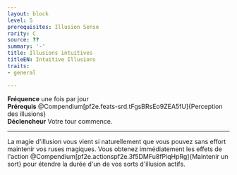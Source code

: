 ```yaml
---
layout: block
level: 5
prerequisites: Illusion Sense
rarity: C
source: ??
summary: '-'
title: Illusions intuitives
titleEN: Intuitive Illusions
traits:
- general

---
```


<p><span id="ctl00_MainContent_DetailedOutput"><strong>Fréquence</strong> une fois par jour<br><strong>Prérequis</strong> @Compendium[pf2e.feats-srd.tFgsBRsEo9ZEA5fU]{Perception des illusions}<br><strong>Déclencheur</strong> Votre tour commence.<br></span></p>
<hr>
<p>La magie d'illusion vous vient si naturellement que vous pouvez sans effort maintenir vos ruses magiques. Vous obtenez immédiatement les effets de l'action @Compendium[pf2e.actionspf2e.3f5DMFu8fPiqHpRg]{Maintenir un sort} pour étendre la durée d'un de vos sorts d'illusion actifs.&nbsp;</p>